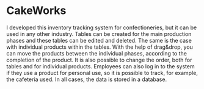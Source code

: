 # CakeWorks

I developed this inventory tracking system for confectioneries, but it can be used in any other industry.
Tables can be created for the main production phases and these tables can be edited and deleted. The same is the case with individual products within the tables.
With the help of drag&drop, you can move the products between the individual phases, according to the completion of the product.
It is also possible to change the order, both for tables and for individual products.
Employees can also log in to the system if they use a product for personal use, so it is possible to track, for example, the cafeteria used.
In all cases, the data is stored in a database.
